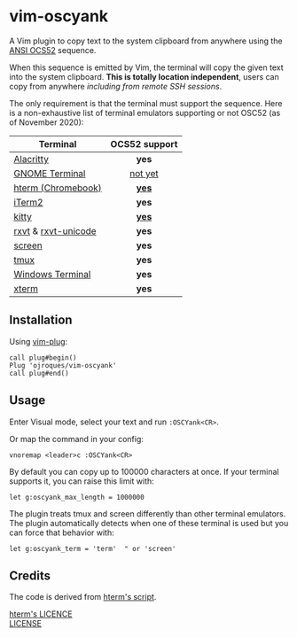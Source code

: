 # vim-oscyank

A Vim plugin to copy text to the system clipboard from anywhere using the
[ANSI OCS52](https://invisible-island.net/xterm/ctlseqs/ctlseqs.html#h3-Operating-System-Commands)
sequence.

When this sequence is emitted by Vim, the terminal will copy the given text
into the system clipboard. **This is totally location independent**, users can
copy from anywhere *including from remote SSH sessions*.

The only requirement is that the terminal must support the sequence. Here is
a non-exhaustive list of terminal emulators supporting or not OSC52 (as of
November 2020):

| Terminal | OCS52 support |
|----------|:-------------:|
| [Alacritty](https://github.com/alacritty/alacritty) | **yes** |
| [GNOME Terminal](https://github.com/GNOME/gnome-terminal) | [not yet](https://gitlab.gnome.org/GNOME/vte/-/issues/125) |
| [hterm (Chromebook)](https://chromium.googlesource.com/apps/libapps/+/master/README.md) | [**yes**](https://chromium.googlesource.com/apps/libapps/+/master/nassh/doc/FAQ.md#Is-OSC-52-aka-clipboard-operations_supported) |
| [iTerm2](https://iterm2.com/) | **yes** |
| [kitty](https://github.com/kovidgoyal/kitty) | [**yes**](https://sw.kovidgoyal.net/kitty/protocol-extensions.html#pasting-to-clipboard) |
| [rxvt](http://rxvt.sourceforge.net/) & [rxvt-unicode](http://software.schmorp.de/pkg/rxvt-unicode.html) | **yes** |
| [screen](https://www.gnu.org/software/screen/) | **yes** |
| [tmux](https://github.com/tmux/tmux) | **yes** |
| [Windows Terminal](https://github.com/microsoft/terminal) | **yes** |
| [xterm](https://invisible-island.net/xterm/) | **yes** |

## Installation
Using [vim-plug](https://github.com/junegunn/vim-plug):
```vim
call plug#begin()
Plug 'ojroques/vim-oscyank'
call plug#end()
```

## Usage
Enter Visual mode, select your text and run `:OSCYank<CR>`.

Or map the command in your config:
```vim
vnoremap <leader>c :OSCYank<CR>
```

By default you can copy up to 100000 characters at once. If your terminal
supports it, you can raise this limit with:
```vim
let g:oscyank_max_length = 1000000
```

The plugin treats tmux and screen differently than other terminal emulators.
The plugin automatically detects when one of these terminal is used but you can
force that behavior with:
```vim
let g:oscyank_term = 'term'  " or 'screen'
```

## Credits
The code is derived from
[hterm's script](https://github.com/chromium/hterm/blob/master/etc/osc52.vim).

[hterm's LICENCE](https://github.com/chromium/hterm/blob/master/LICENSE)<br/>
[LICENSE](LICENSE)
